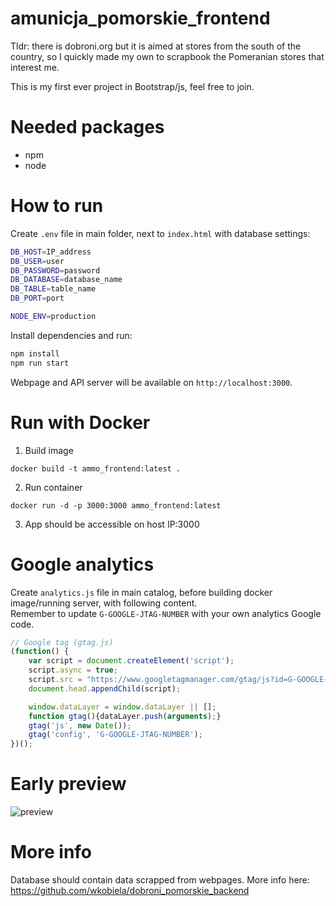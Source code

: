 # amunicja_pomorskie_frontend

Tldr: there is dobroni.org but it is aimed at stores from the south of the country, so I quickly made my own
to scrapbook the Pomeranian stores that interest me.

This is my first ever project in Bootstrap/js, feel free to join.

# Needed packages
- npm
- node

# How to run

Create `.env` file in main folder, next to `index.html` with database settings:

```bash
DB_HOST=IP_address
DB_USER=user
DB_PASSWORD=password
DB_DATABASE=database_name
DB_TABLE=table_name
DB_PORT=port

NODE_ENV=production
```

Install dependencies and run:
```bash
npm install
npm run start
```

Webpage and API server will be available on  `http://localhost:3000`.

# Run with Docker

1. Build image
```
docker build -t ammo_frontend:latest .
```
2. Run container
```
docker run -d -p 3000:3000 ammo_frontend:latest
```
3. App should be accessible on host IP:3000

# Google analytics
Create `analytics.js` file in main catalog, before building docker image/running server, with following content.<br>
Remember to update `G-GOOGLE-JTAG-NUMBER` with your own analytics Google code.

```js
// Google tag (gtag.js)
(function() {
    var script = document.createElement('script');
    script.async = true;
    script.src = "https://www.googletagmanager.com/gtag/js?id=G-GOOGLE-JTAG-NUMBER";
    document.head.appendChild(script);

    window.dataLayer = window.dataLayer || [];
    function gtag(){dataLayer.push(arguments);}
    gtag('js', new Date());
    gtag('config', 'G-GOOGLE-JTAG-NUMBER');
})();
```
# Early preview

![preview](https://i.ibb.co/phS4pzd/Przechwytywanie.png)

# More info
Database should contain data scrapped from webpages. More info here:
https://github.com/wkobiela/dobroni_pomorskie_backend
